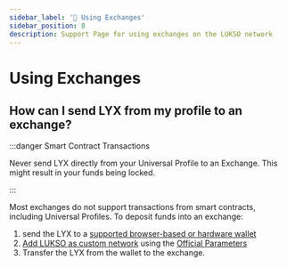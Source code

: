 ```yaml
---
sidebar_label: '🏦 Using Exchanges'
sidebar_position: 8
description: Support Page for using exchanges on the LUKSO network
---
```


# Using Exchanges

## How can I send LYX from my profile to an exchange?

:::danger Smart Contract Transactions

Never send LYX directly from your Universal Profile to an Exchange. This might result in your funds being locked.

:::

Most exchanges do not support transactions from smart contracts, including Universal Profiles. To deposit funds into an exchange:

1. send the LYX to a [supported browser-based or hardware wallet](../general/wallet-support.md)
2. [Add LUKSO as custom network](../general/wallet-support.md) using the [Official Parameters](https://docs.lukso.tech/networks/mainnet/parameters)
3. Transfer the LYX from the wallet to the exchange.
